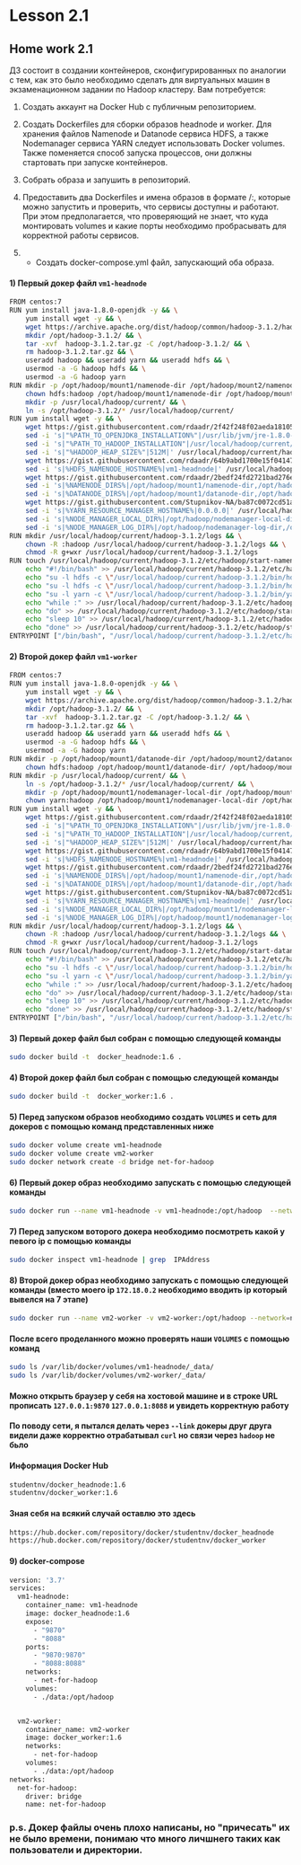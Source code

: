 # Lesson 2.1

## Home work 2.1

ДЗ состоит в создании контейнеров, сконфигурированных по аналогии с тем, как это было необходимо сделать для виртуальных машин в экзаменационном задании по Hadoop кластеру. 
Вам потребуется:
1.	Создать аккаунт на Docker Hub с публичным репозиторием.

2.	Создать Dockerfiles для сборки образов headnode и worker.  Для хранения файлов Namenode и Datanode сервиса HDFS, а также Nodemanager сервиса YARN следует использовать Docker volumes.  Также поменяется способ запуска процессов, они должны стартовать при запуске контейнеров.

3.	Собрать образа и запушить в репозиторий.

4.	Предоставить два Dockerfiles и имена образов в формате <your account>/<image name>:<tag>, которые можно запустить и проверить, что сервисы доступны и работают. При этом предполагается, что проверяющий не знает, что куда монтировать volumes и какие порты необходимо пробрасывать для корректной работы сервисов.

5.	* Создать docker-compose.yml файл, запускающий оба образа. 

#### 1) Первый докер файл `vm1-headnode`
```bash
FROM centos:7
RUN yum install java-1.8.0-openjdk -y && \
    yum install wget -y && \
    wget https://archive.apache.org/dist/hadoop/common/hadoop-3.1.2/hadoop-3.1.2.tar.gz && \
    mkdir /opt/hadoop-3.1.2/ && \
    tar -xvf  hadoop-3.1.2.tar.gz -C /opt/hadoop-3.1.2/ && \
    rm hadoop-3.1.2.tar.gz && \
    useradd hadoop && useradd yarn && useradd hdfs && \
    usermod -a -G hadoop hdfs && \
    usermod -a -G hadoop yarn
RUN mkdir -p /opt/hadoop/mount1/namenode-dir /opt/hadoop/mount2/namenode-dir && \
    chown hdfs:hadoop /opt/hadoop/mount1/namenode-dir /opt/hadoop/mount2/namenode-dir && \
    mkdir -p /usr/local/hadoop/current/ && \
    ln -s /opt/hadoop-3.1.2/* /usr/local/hadoop/current/
RUN yum install wget -y && \
    wget https://gist.githubusercontent.com/rdaadr/2f42f248f02aeda18105805493bb0e9b/raw/6303e424373b3459bcf3720b253c01373666fe7c/hadoop-env.sh -O /usr/local/hadoop/current/hadoop-3.1.2/etc/hadoop/hadoop-env.sh  && \
    sed -i 's|"%PATH_TO_OPENJDK8_INSTALLATION%"|/usr/lib/jvm/jre-1.8.0-openjdk|' /usr/local/hadoop/current/hadoop-3.1.2/etc/hadoop/hadoop-env.sh && \
    sed -i 's|"%PATH_TO_HADOOP_INSTALLATION"|/usr/local/hadoop/current/hadoop-3.1.2/|' /usr/local/hadoop/current/hadoop-3.1.2/etc/hadoop/hadoop-env.sh && \
    sed -i 's|"%HADOOP_HEAP_SIZE%"|512M|' /usr/local/hadoop/current/hadoop-3.1.2/etc/hadoop/hadoop-env.sh && \
    wget https://gist.githubusercontent.com/rdaadr/64b9abd1700e15f04147ea48bc72b3c7/raw/2d416bf137cba81b107508153621ee548e2c877d/core-site.xml -O /usr/local/hadoop/current/hadoop-3.1.2/etc/hadoop/core-site.xml && \
    sed -i 's|%HDFS_NAMENODE_HOSTNAME%|vm1-headnode|' /usr/local/hadoop/current/hadoop-3.1.2/etc/hadoop/core-site.xml && \
    wget https://gist.githubusercontent.com/rdaadr/2bedf24fd2721bad276e416b57d63e38/raw/640ee95adafa31a70869b54767104b826964af48/hdfs-site.xml -O /usr/local/hadoop/current/hadoop-3.1.2/etc/hadoop/hdfs-site.xml && \
    sed -i 's|%NAMENODE_DIRS%|/opt/hadoop/mount1/namenode-dir,/opt/hadoop/mount2/namenode-dir|'  /usr/local/hadoop/current/hadoop-3.1.2/etc/hadoop/hdfs-site.xml && \
    sed -i 's|%DATANODE_DIRS%|/opt/hadoop/mount1/datanode-dir,/opt/hadoop/mount2/datanode-dir|'  /usr/local/hadoop/current/hadoop-3.1.2/etc/hadoop/hdfs-site.xml && \
    wget https://gist.githubusercontent.com/Stupnikov-NA/ba87c0072cd51aa85c9ee6334cc99158/raw/bda0f760878d97213196d634be9b53a089e796ea/yarn-site.xml -O /usr/local/hadoop/current/hadoop-3.1.2/etc/hadoop/yarn-site.xml  && \
    sed -i 's|%YARN_RESOURCE_MANAGER_HOSTNAME%|0.0.0.0|' /usr/local/hadoop/current/hadoop-3.1.2/etc/hadoop/yarn-site.xml && \
    sed -i 's|%NODE_MANAGER_LOCAL_DIR%|/opt/hadoop/nodemanager-local-dir,/opt/hadoop/nodemanager-local-dir|' /usr/local/hadoop/current/hadoop-3.1.2/etc/hadoop/yarn-site.xml && \
    sed -i 's|%NODE_MANAGER_LOG_DIR%|/opt/hadoop/nodemanager-log-dir,/opt/hadoop/nodemanager-log-dir|' /usr/local/hadoop/current/hadoop-3.1.2/etc/hadoop/yarn-site.xml
RUN mkdir /usr/local/hadoop/current/hadoop-3.1.2/logs && \
    chown -R :hadoop /usr/local/hadoop/current/hadoop-3.1.2/logs && \
    chmod -R g+wxr /usr/local/hadoop/current/hadoop-3.1.2/logs
RUN touch /usr/local/hadoop/current/hadoop-3.1.2/etc/hadoop/start-namenode-resourcemanager.sh && \
    echo "#!/bin/bash" >> /usr/local/hadoop/current/hadoop-3.1.2/etc/hadoop/start-namenode-resourcemanager.sh && \
    echo "su -l hdfs -c \"/usr/local/hadoop/current/hadoop-3.1.2/bin/hdfs namenode -format cluster1\"" >> /usr/local/hadoop/current/hadoop-3.1.2/etc/hadoop/start-namenode-resourcemanager.sh && \
    echo "su -l hdfs -c \"/usr/local/hadoop/current/hadoop-3.1.2/bin/hdfs --daemon start namenode\"" >> /usr/local/hadoop/current/hadoop-3.1.2/etc/hadoop/start-namenode-resourcemanager.sh && \
    echo "su -l yarn -c \"/usr/local/hadoop/current/hadoop-3.1.2/bin/yarn --daemon start resourcemanager\"" >> /usr/local/hadoop/current/hadoop-3.1.2/etc/hadoop/start-namenode-resourcemanager.sh && \
    echo "while :" >> /usr/local/hadoop/current/hadoop-3.1.2/etc/hadoop/start-namenode-resourcemanager.sh && \
    echo "do" >> /usr/local/hadoop/current/hadoop-3.1.2/etc/hadoop/start-namenode-resourcemanager.sh && \
    echo "sleep 10" >> /usr/local/hadoop/current/hadoop-3.1.2/etc/hadoop/start-namenode-resourcemanager.sh && \
    echo "done" >> /usr/local/hadoop/current/hadoop-3.1.2/etc/hadoop/start-namenode-resourcemanager.sh
ENTRYPOINT ["/bin/bash", "/usr/local/hadoop/current/hadoop-3.1.2/etc/hadoop/start-namenode-resourcemanager.sh"]
````
#### 2) Второй докер файл `vm1-worker`
```bash
FROM centos:7
RUN yum install java-1.8.0-openjdk -y && \
    yum install wget -y && \
    wget https://archive.apache.org/dist/hadoop/common/hadoop-3.1.2/hadoop-3.1.2.tar.gz && \
    mkdir /opt/hadoop-3.1.2/ && \
    tar -xvf  hadoop-3.1.2.tar.gz -C /opt/hadoop-3.1.2/ && \
    rm hadoop-3.1.2.tar.gz && \
    useradd hadoop && useradd yarn && useradd hdfs && \
    usermod -a -G hadoop hdfs && \
    usermod -a -G hadoop yarn
RUN mkdir -p /opt/hadoop/mount1/datanode-dir /opt/hadoop/mount2/datanode-dir && \
    chown hdfs:hadoop /opt/hadoop/mount1/datanode-dir/ /opt/hadoop/mount2/datanode-dir/
RUN mkdir -p /usr/local/hadoop/current/ && \
    ln -s /opt/hadoop-3.1.2/* /usr/local/hadoop/current/ && \
    mkdir -p /opt/hadoop/mount1/nodemanager-local-dir /opt/hadoop/mount2/nodemanager-local-dir /opt/hadoop/mount1/nodemanager-log-dir /opt/hadoop/mount2/nodemanager-log-dir && \
    chown yarn:hadoop /opt/hadoop/mount1/nodemanager-local-dir /opt/hadoop/mount2/nodemanager-local-dir /opt/hadoop/mount1/nodemanager-log-dir /opt/hadoop/mount2/nodemanager-log-dir
RUN yum install wget -y && \
    wget https://gist.githubusercontent.com/rdaadr/2f42f248f02aeda18105805493bb0e9b/raw/6303e424373b3459bcf3720b253c01373666fe7c/hadoop-env.sh -O /usr/local/hadoop/current/hadoop-3.1.2/etc/hadoop/hadoop-env.sh  && \
    sed -i 's|"%PATH_TO_OPENJDK8_INSTALLATION%"|/usr/lib/jvm/jre-1.8.0-openjdk|' /usr/local/hadoop/current/hadoop-3.1.2/etc/hadoop/hadoop-env.sh && \
    sed -i 's|"%PATH_TO_HADOOP_INSTALLATION"|/usr/local/hadoop/current/hadoop-3.1.2/|' /usr/local/hadoop/current/hadoop-3.1.2/etc/hadoop/hadoop-env.sh && \
    sed -i 's|"%HADOOP_HEAP_SIZE%"|512M|' /usr/local/hadoop/current/hadoop-3.1.2/etc/hadoop/hadoop-env.sh && \
    wget https://gist.githubusercontent.com/rdaadr/64b9abd1700e15f04147ea48bc72b3c7/raw/2d416bf137cba81b107508153621ee548e2c877d/core-site.xml -O /usr/local/hadoop/current/hadoop-3.1.2/etc/hadoop/core-site.xml && \
    sed -i 's|%HDFS_NAMENODE_HOSTNAME%|vm1-headnode|' /usr/local/hadoop/current/hadoop-3.1.2/etc/hadoop/core-site.xml && \
    wget https://gist.githubusercontent.com/rdaadr/2bedf24fd2721bad276e416b57d63e38/raw/640ee95adafa31a70869b54767104b826964af48/hdfs-site.xml -O /usr/local/hadoop/current/hadoop-3.1.2/etc/hadoop/hdfs-site.xml && \
    sed -i 's|%NAMENODE_DIRS%|/opt/hadoop/mount1/namenode-dir,/opt/hadoop/mount2/namenode-dir|'  /usr/local/hadoop/current/hadoop-3.1.2/etc/hadoop/hdfs-site.xml && \
    sed -i 's|%DATANODE_DIRS%|/opt/hadoop/mount1/datanode-dir,/opt/hadoop/mount2/datanode-dir|'  /usr/local/hadoop/current/hadoop-3.1.2/etc/hadoop/hdfs-site.xml && \
    wget https://gist.githubusercontent.com/Stupnikov-NA/ba87c0072cd51aa85c9ee6334cc99158/raw/bda0f760878d97213196d634be9b53a089e796ea/yarn-site.xml -O /usr/local/hadoop/current/hadoop-3.1.2/etc/hadoop/yarn-site.xml  && \
    sed -i 's|%YARN_RESOURCE_MANAGER_HOSTNAME%|vm1-headnode|' /usr/local/hadoop/current/hadoop-3.1.2/etc/hadoop/yarn-site.xml && \
    sed -i 's|%NODE_MANAGER_LOCAL_DIR%|/opt/hadoop/mount1/nodemanager-local-dir,/opt/hadoopmount2/nodemanager-local-dir|' /usr/local/hadoop/current/hadoop-3.1.2/etc/hadoop/yarn-site.xml && \
    sed -i 's|%NODE_MANAGER_LOG_DIR%|/opt/hadoop/mount1/nodemanager-log-dir,/opt/hadoop/mount2/nodemanager-log-dir|' /usr/local/hadoop/current/hadoop-3.1.2/etc/hadoop/yarn-site.xml
RUN mkdir /usr/local/hadoop/current/hadoop-3.1.2/logs && \
    chown -R :hadoop /usr/local/hadoop/current/hadoop-3.1.2/logs && \
    chmod -R g+wxr /usr/local/hadoop/current/hadoop-3.1.2/logs
RUN touch /usr/local/hadoop/current/hadoop-3.1.2/etc/hadoop/start-datanode-nodemanager.sh && \
    echo "#!/bin/bash" >> /usr/local/hadoop/current/hadoop-3.1.2/etc/hadoop/start-datanode-nodemanager.sh && \
    echo "su -l hdfs -c \"/usr/local/hadoop/current/hadoop-3.1.2/bin/hdfs --daemon start datanode\"" >> /usr/local/hadoop/current/hadoop-3.1.2/etc/hadoop/start-datanode-nodemanager.sh && \
    echo "su -l yarn -c \"/usr/local/hadoop/current/hadoop-3.1.2/bin/yarn --daemon start nodemanager\"" >> /usr/local/hadoop/current/hadoop-3.1.2/etc/hadoop/start-datanode-nodemanager.sh.sh && \
    echo "while :" >> /usr/local/hadoop/current/hadoop-3.1.2/etc/hadoop/start-datanode-nodemanager.sh && \
    echo "do" >> /usr/local/hadoop/current/hadoop-3.1.2/etc/hadoop/start-datanode-nodemanager.sh && \
    echo "sleep 10" >> /usr/local/hadoop/current/hadoop-3.1.2/etc/hadoop/start-datanode-nodemanager.sh && \
    echo "done" >> /usr/local/hadoop/current/hadoop-3.1.2/etc/hadoop/start-datanode-nodemanager.sh
ENTRYPOINT ["/bin/bash", "/usr/local/hadoop/current/hadoop-3.1.2/etc/hadoop/start-datanode-nodemanager.sh"]
```
  
#### 3) Первый докер файл был собран с помощью следующей команды
```bash
sudo docker build -t  docker_headnode:1.6 .
```
#### 4) Второй докер файл был собран с помощью следующей команды
```bash
sudo docker build -t  docker_worker:1.6 .
```
#### 5) Перед запуском образов необходимо создать `VOLUMES` и сеть для докеров с помощью команд представленных ниже
```bash
sudo docker volume create vm1-headnode
sudo docker volume create vm2-worker
sudo docker network create -d bridge net-for-hadoop
```
#### 6) Первый докер образ необходимо запускать с помощью следующей команды
```bash
sudo docker run --name vm1-headnode -v vm1-headnode:/opt/hadoop  --network=net-for-hadoop -p 9870:9870 -p 8088:8088 --add-host vm1-headnode:0.0.0.0 -d docker_headnode:1.6
```
#### 7) Перед запуском воторого докера необходимо посмотреть какой у певого ip с помощью команды
```bash
sudo docker inspect vm1-headnode | grep  IPAddress    
```
#### 8) Второй докер образ необходимо запускать с помощью следующей команды (вместо моего ip `172.18.0.2` необходимо вводить ip который вывелся на 7 этапе)
```bash
sudo docker run --name vm2-worker -v vm2-worker:/opt/hadoop --network=net-for-hadoop --add-host vm1-headnode:172.18.0.2 -d docker_worker:1.6
```
#### После всего проделанного можно проверять наши `VOLUMES` с помощью команд
```bash
sudo ls /var/lib/docker/volumes/vm1-headnode/_data/
sudo ls /var/lib/docker/volumes/vm2-worker/_data/
```
#### Можно открыть браузер у себя на хостовой машине и в строке URL прописать `127.0.0.1:9870` `127.0.0.1:8088` и увидеть корректную работу
#### По поводу сети, я пытался делать через `--link` докеры друг друга видели даже корректно отрабатывал `curl` но связи через `hadoop` не бьло

#### Информация Docker Hub 
```bash
studentnv/docker_headnode:1.6  
studentnv/docker_worker:1.6
```
#### Зная себя на всякий случай оставлю это здесь
```bash
https://hub.docker.com/repository/docker/studentnv/docker_headnode
https://hub.docker.com/repository/docker/studentnv/docker_worker
```
#### 9) docker-compose
```bash
version: '3.7'
services:
  vm1-headnode:
    container_name: vm1-headnode
    image: docker_headnode:1.6
    expose:
      - "9870"
      - "8088"
    ports:
      - "9870:9870"
      - "8088:8088"
    networks:
      - net-for-hadoop
    volumes:
      - ./data:/opt/hadoop


  vm2-worker:
    container_name: vm2-worker
    image: docker_worker:1.6
    networks:
      - net-for-hadoop
    volumes:
      - ./data:/opt/hadoop
networks:
  net-for-hadoop:
    driver: bridge
    name: net-for-hadoop
```
### p.s. Докер файлы очень плохо написаны, но "причесать" их не было времени, понимаю что много личшнего таких как пользователи и директории.
